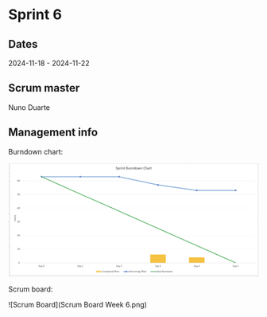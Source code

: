 # Sprint 6
## Dates
2024-11-18 - 2024-11-22

## Scrum master
Nuno Duarte

## Management info
Burndown chart:

![Graph](GraphWeek6.png)

Scrum board:

![Scrum Board](Scrum Board Week 6.png)

